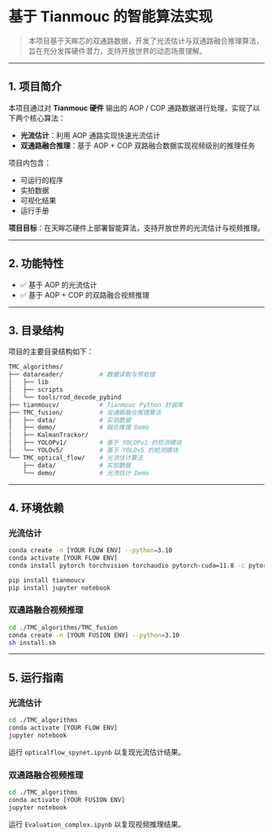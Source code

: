 # 基于 Tianmouc 的智能算法实现

> 本项目基于天眸芯的双通路数据，开发了光流估计与双通路融合推理算法，旨在充分发挥硬件潜力，支持开放世界的动态场景理解。

---

## 1. 项目简介

本项目通过对 **Tianmouc 硬件** 输出的 AOP / COP 通路数据进行处理，实现了以下两个核心算法：

* **光流估计**：利用 AOP 通路实现快速光流估计
* **双通路融合推理**：基于 AOP + COP 双路融合数据实现视频级别的推理任务

项目内包含：

* 可运行的程序
* 实拍数据
* 可视化结果
* 运行手册

**项目目标**：在天眸芯硬件上部署智能算法，支持开放世界的光流估计与视频推理。

---

## 2. 功能特性

* ✅ 基于 AOP 的光流估计
* ✅ 基于 AOP + COP 的双路融合视频推理

---

## 3. 目录结构

项目的主要目录结构如下：

```bash
TMC_algorithms/
├── datareader/          # 数据读取与预处理
│   ├── lib
│   ├── scripts
│   └── tools/rod_decode_pybind
├── tianmoucv/           # Tianmouc Python 封装库
├── TMC_fusion/          # 双通路融合推理算法
│   ├── data/            # 实验数据
│   ├── demo/            # 融合推理 Demo
│   ├── KalmanTrackor/   
│   ├── YOLOPv1/         # 基于 YOLOPv1 的检测模块
│   └── YOLOv5/          # 基于 YOLOv5 的检测模块
└── TMC_optical_flow/    # 光流估计算法
    ├── data/            # 实验数据
    └── demo/            # 光流估计 Demo
```

---

## 4. 环境依赖

### 光流估计

```bash
conda create -n [YOUR FLOW ENV] --python=3.10
conda activate [YOUR FLOW ENV]
conda install pytorch torchvision torchaudio pytorch-cuda=11.8 -c pytorch -c nvidia

pip install tianmoucv
pip install jupyter notebook
```

### 双通路融合视频推理

```bash
cd ./TMC_algorithms/TMC_fusion
conda create -n [YOUR FUSION ENV] --python=3.10
sh install.sh
```

---

## 5. 运行指南

### 光流估计

```bash
cd ./TMC_algorithms
conda activate [YOUR FLOW ENV]
jupyter notebook
```

运行 `opticalflow_spynet.ipynb` 以复现光流估计结果。

### 双通路融合视频推理

```bash
cd ./TMC_algorithms
conda activate [YOUR FUSION ENV]
jupyter notebook
```

运行 `Evaluation_complex.ipynb` 以复现视频推理结果。
